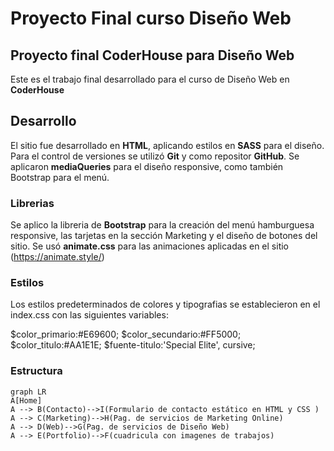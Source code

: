 # Proyecto Final curso Diseño Web
## Proyecto final CoderHouse para Diseño Web
Este es el trabajo final desarrollado para el curso de Diseño Web en **CoderHouse**

## Desarrollo
El sitio fue desarrollado en **HTML**, aplicando estilos en **SASS** para el diseño. Para el control de versiones se utilizó **Git** y como repositor **GitHub**. Se aplicaron **mediaQueries** para el diseño responsive, como también Bootstrap para el menú.

### Librerias
Se aplico la libreria de **Bootstrap** para la creación del menú hamburguesa responsive, las tarjetas en la sección Marketing y el diseño de botones del sitio.
Se usó **animate.css** para las animaciones aplicadas en el sitio (https://animate.style/)

### Estilos

Los estilos predeterminados de colores y tipografias se establecieron en el index.css con las siguientes variables:

$color_primario:#E69600;
$color_secundario:#FF5000;
$color_titulo:#AA1E1E;
$fuente-titulo:'Special Elite', cursive;

### Estructura
```mermaid
graph LR
A[Home]  
A --> B(Contacto)-->I(Formulario de contacto estático en HTML y CSS )
A --> C(Marketing)-->H(Pag. de servicios de Marketing Online)
A --> D(Web)-->G(Pag. de servicios de Diseño Web)
A --> E(Portfolio)-->F(cuadricula con imagenes de trabajos)
